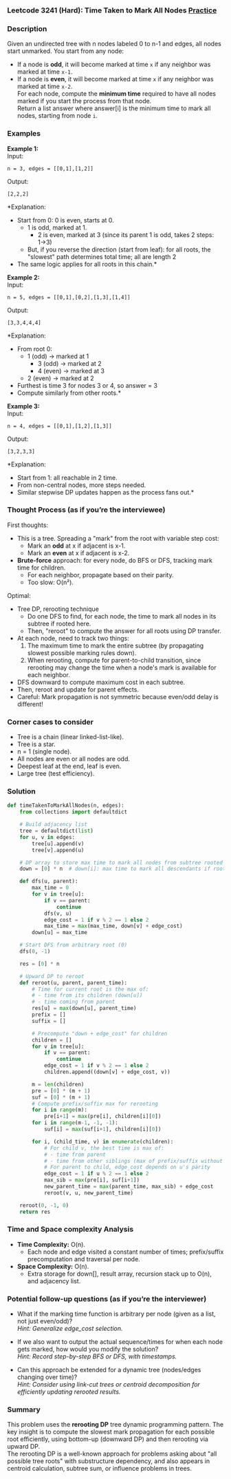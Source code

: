### Leetcode 3241 (Hard): Time Taken to Mark All Nodes [Practice](https://leetcode.com/problems/time-taken-to-mark-all-nodes)

### Description  
Given an undirected tree with n nodes labeled 0 to n-1 and edges, all nodes start unmarked. You start from any node:  
- If a node is **odd**, it will become marked at time `x` if any neighbor was marked at time `x-1`.  
- If a node is **even**, it will become marked at time `x` if any neighbor was marked at time `x-2`.  
For each node, compute the **minimum time** required to have all nodes marked if you start the process from that node.  
Return a list answer where answer[i] is the minimum time to mark all nodes, starting from node `i`.

### Examples  

**Example 1:**  
Input:  
```
n = 3, edges = [[0,1],[1,2]]
```
Output:  
```
[2,2,2]
```
*Explanation:  
- Start from 0: 0 is even, starts at 0.  
  - 1 is odd, marked at 1.  
    - 2 is even, marked at 3 (since its parent 1 is odd, takes 2 steps: 1→3)  
  - But, if you reverse the direction (start from leaf): for all roots, the "slowest" path determines total time; all are length 2  
- The same logic applies for all roots in this chain.*

**Example 2:**  
Input:  
```
n = 5, edges = [[0,1],[0,2],[1,3],[1,4]]
```
Output:  
```
[3,3,4,4,4]
```
*Explanation:  
- From root 0:  
  - 1 (odd) -> marked at 1  
    - 3 (odd) -> marked at 2  
    - 4 (even) -> marked at 3  
  - 2 (even) -> marked at 2  
- Furthest is time 3 for nodes 3 or 4, so answer = 3  
- Compute similarly from other roots.*

**Example 3:**  
Input:  
```
n = 4, edges = [[0,1],[1,2],[1,3]]
```
Output:  
```
[3,2,3,3]
```
*Explanation:  
- Start from 1: all reachable in 2 time.  
- From non-central nodes, more steps needed.  
- Similar stepwise DP updates happen as the process fans out.*

### Thought Process (as if you’re the interviewee)  
First thoughts:  
- This is a tree. Spreading a "mark" from the root with variable step cost:  
  - Mark an **odd** at x if adjacent is x-1.  
  - Mark an **even** at x if adjacent is x-2.  
- **Brute-force** approach: for every node, do BFS or DFS, tracking mark time for children.  
  - For each neighbor, propagate based on their parity.  
  - Too slow: O(n²).

Optimal:
- Tree DP, rerooting technique  
  - Do one DFS to find, for each node, the time to mark all nodes in its subtree if rooted here.  
  - Then, "reroot" to compute the answer for all roots using DP transfer.  
- At each node, need to track two things:  
  1. The maximum time to mark the entire subtree (by propagating slowest possible marking rules down).  
  2. When rerooting, compute for parent-to-child transition, since rerooting may change the time when a node's mark is available for each neighbor.  
- DFS downward to compute maximum cost in each subtree.  
- Then, reroot and update for parent effects.  
- Careful: Mark propagation is not symmetric because even/odd delay is different!

### Corner cases to consider  
- Tree is a chain (linear linked-list-like).
- Tree is a star.
- n = 1 (single node).
- All nodes are even or all nodes are odd.
- Deepest leaf at the end, leaf is even.
- Large tree (test efficiency).

### Solution

```python
def timeTakenToMarkAllNodes(n, edges):
    from collections import defaultdict

    # Build adjacency list
    tree = defaultdict(list)
    for u, v in edges:
        tree[u].append(v)
        tree[v].append(u)

    # DP array to store max time to mark all nodes from subtree rooted at each node
    down = [0] * n  # down[i]: max time to mark all descendants if root at i

    def dfs(u, parent):
        max_time = 0
        for v in tree[u]:
            if v == parent:
                continue
            dfs(v, u)
            edge_cost = 1 if v % 2 == 1 else 2
            max_time = max(max_time, down[v] + edge_cost)
        down[u] = max_time

    # Start DFS from arbitrary root (0)
    dfs(0, -1)

    res = [0] * n

    # Upward DP to reroot
    def reroot(u, parent, parent_time):
        # Time for current root is the max of:
        # - time from its children (down[u])
        # - time coming from parent
        res[u] = max(down[u], parent_time)
        prefix = []
        suffix = []

        # Precompute "down + edge_cost" for children
        children = []
        for v in tree[u]:
            if v == parent:
                continue
            edge_cost = 1 if v % 2 == 1 else 2
            children.append((down[v] + edge_cost, v))

        m = len(children)
        pre = [0] * (m + 1)
        suf = [0] * (m + 1)
        # Compute prefix/suffix max for rerooting
        for i in range(m):
            pre[i+1] = max(pre[i], children[i][0])
        for i in range(m-1, -1, -1):
            suf[i] = max(suf[i+1], children[i][0])

        for i, (child_time, v) in enumerate(children):
            # For child v, the best time is max of:
            # - time from parent
            # - time from other siblings (max of prefix/suffix without own)
            # For parent to child, edge_cost depends on u's parity
            edge_cost = 1 if u % 2 == 1 else 2
            max_sib = max(pre[i], suf[i+1])
            new_parent_time = max(parent_time, max_sib) + edge_cost
            reroot(v, u, new_parent_time)

    reroot(0, -1, 0)
    return res
```

### Time and Space complexity Analysis  

- **Time Complexity:** O(n).  
  - Each node and edge visited a constant number of times; prefix/suffix precomputation and traversal per node.
- **Space Complexity:** O(n).  
  - Extra storage for down[], result array, recursion stack up to O(n), and adjacency list.

### Potential follow-up questions (as if you’re the interviewer)  

- What if the marking time function is arbitrary per node (given as a list, not just even/odd)?  
  *Hint: Generalize edge_cost selection.*

- If we also want to output the actual sequence/times for when each node gets marked, how would you modify the solution?  
  *Hint: Record step-by-step BFS or DFS, with timestamps.*

- Can this approach be extended for a dynamic tree (nodes/edges changing over time)?  
  *Hint: Consider using link-cut trees or centroid decomposition for efficiently updating rerooted results.*

### Summary
This problem uses the **rerooting DP** tree dynamic programming pattern. The key insight is to compute the slowest mark propagation for each possible root efficiently, using bottom-up (downward DP) and then rerooting via upward DP.  
The rerooting DP is a well-known approach for problems asking about "all possible tree roots" with substructure dependency, and also appears in centroid calculation, subtree sum, or influence problems in trees.